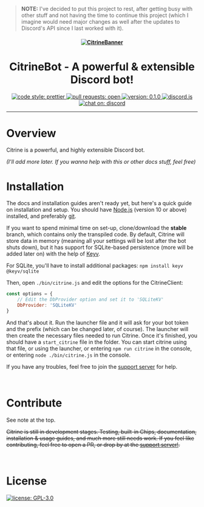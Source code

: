 > **NOTE:** I've decided to put this project to rest, after getting busy with other stuff and
> not having the time to continue this project (which I imagine would need major changes as well
> after the updates to Discord's API since I last worked with it).

<h4 align="center">
    <a href="https://github.com/Citronite/CitrineBot">
        <img src="https://i.imgur.com/D0I9Yoq.png?size=1024" alt="CitrineBanner"/>
    </a>
</h4>

<h1 align="center">
    CitrineBot - A powerful & extensible Discord bot!
</h1>

<p align="center">
    <a href="https://github.com/prettier/prettier">
        <img alt="code style: prettier" src="https://img.shields.io/badge/code_style-prettier-ff69b4.svg?style=flat">
    </a>
    <a href="https://github.com/Quantomistro3178/CitrineBot/pulls">
        <img alt="pull requests: open" src="https://img.shields.io/badge/PRs-open-42ff93.svg?style=flat">
    </a>
    <a href ="https://github.com/Quantomistro3178/CitrineBot">
        <img alt="version: 0.1.0" src="https://img.shields.io/badge/version-0.1.0-66ff99.svg?style=for-the-badge">
    </a>
    <a href="https://github.com/discordjs/discord.js">
        <img alt="discord.js" src="https://img.shields.io/badge/discord-.js-42c6ff.svg?style=flat">
    </a>
    <a href="https://discord.gg/yyqjd3B">
        <img alt="chat on: discord" src="https://img.shields.io/badge/chat_on-discord-7289da.svg?style=flat">
    </a>
</p>

<hr/>

# Overview
Citrine is a powerful, and highly extensible Discord bot.

*(I'll add more later. If you wanna help with this or other docs stuff, feel free)*
<br/>

# Installation
The docs and installation guides aren't ready yet, but here's a quick guide on installation and setup.
You should have [Node.js](https://nodejs.org/en/) (version 10 or above) installed, and preferably [git](https://git-scm.com/).

If you want to spend minimal time on set-up, clone/download the **stable** branch, which contains only the transpiled code.
By default, Citrine will store data in memory (meaning all your settings will be lost after the bot shuts down), but it has support for SQLite-based persistence (more will be added later on) with the help of [Keyv](https://github.com/lukechilds/keyv).

For SQLite, you'll have to install additional packages:
```npm install keyv @keyv/sqlite```

Then, open `./bin/citrine.js` and edit the options for the CitrineClient:
```js
const options = {
    // Edit the DbProvider option and set it to 'SQLiteKV'
    DbProvider: 'SQLiteKV'
}
```

And that's about it. Run the launcher file and it will ask for your bot token and the prefix (which can be changed later, of course).
The launcher will then create the necessary files needed to run Citrine. Once it's finished, you should have a `start_citrine` file in the folder. You can start citrine using that file, or using the launcher, or entering `npm run citrine` in the console, or entering `node ./bin/citrine.js` in the console.

If you have any troubles, feel free to join the [support server](https://discord.gg/yyqjd3B) for help.

<br/>

# Contribute
See note at the top.

~~Citrine is still in development stages. Testing, built-in Chips, documentation, installation & usage guides, and much more still needs work. If you feel like contributing, feel free to open a PR, or drop by at the [support server!](https://discord.gg/yyqjd3B).~~

<br/>

# License

<a href="https://github.com/Citronite/CitrineBot/blob/master/LICENSE">
    <img alt="license: GPL-3.0" src="https://img.shields.io/badge/LICENSE-GPL--3.0-orange.svg?style=for-the-badge">
</a>
